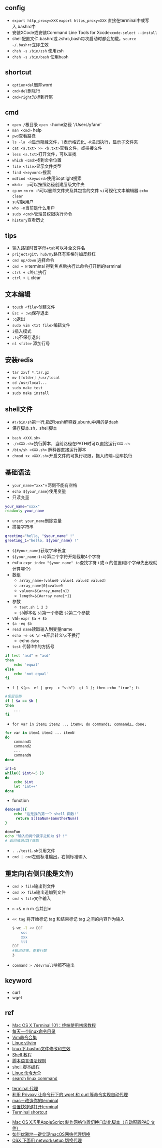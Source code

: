 
## config
+ `export http_proxy=XXX` `export https_proxy=XXX` 直接在terminal中或写入.bashrc中
+ 安装XCode或安装Command Line Tools for Xcode`xcode-select --install`
+ shell配置文件.bashrc或.zshrc,bash每次启动时都会加载，`source ~/.bashrc`立即生效
+ `chsh -s /bin/zsh` 使用zsh
+ `chsh -s /bin/bash` 使用bash

## shortcut
+ `option+del`删除word
+ `cmd+del`删除行
+ `cmd+right`光标到行尾

## cmd

+ `open /`根目录  `open ~`home路径 '/Users/yfann'
+ `man <cmd>` help
+ `pwd`查看路径
+ `ls -la -R`显示隐藏文件，`l`表示格式化, `-R`递归执行，显示子文件夹
+ `cat <a.txt> >> <b.txt>`查看文件，或拼接文件
+ `less <a.txt>`打开文件，可以查找
+ `which <cmd>`找到命令位置
+ `file <file>`显示文件类型
+ `find <keyword>`搜索
+ `mdfind <keyword>`使用Soptlight搜索
+ `mkdir -p`可以按照路径创建层级文件夹
+ `cp` `mv` `rm` `rm -R`可以删除文件夹及其包含的文件 `vi`可视化文本编辑器 `echo` `clear`
+ `su`切换用户
+ `who -m`当前是什么用户
+ `sudo <cmd>`管理员权限执行命令
+ `history`查看历史

## tips

+ 输入路径时首字母+`tab`可以补全文件名
+ `priject/git\ hub/my`路径有空格时加反斜杠
+ `cmd up/down` 选择命令
+ `cmd + N` terminal 得到焦点后执行此命令打开新的terminal
+ `ctrl + c`终止执行
+ `ctrl + L` clear

## 文本编辑
+ `touch <file>`创建文件
+ `Esc + :wq`保存退出
+ `:q`退出
+ `sudo vim <txt file>`编辑文件
+ `i`插入模式
+ `:!q`不保存退出
+ `nl <file>` 添加行号

## 安装redis
+ `tar zxvf *.tar.gz`
+ `mv [folder] /usr/local`
+ `cd /usr/local...`
+ `sudo make test`
+ `sudo make install`

## shell文件
+ `#!/bin/sh`第一行,指定bash解释器,ubuntu中用的是dash
+ 保存脚本.sh，shell脚本
<!-- 执行脚本 -->
+ `bash <XXX.sh>` 
+ `./<XXX.sh>`执行脚本，当前路径在PATH时可以直接运行`XXX.sh`
+ `/bin/sh <XXX.sh>` 解释器直接运行脚本
+ `chmod +x <XXX.sh>`开启文件的可执行权限，拖入终端+回车执行

## 基础语法

+ `your_name="xxx"`=两侧不能有空格
+ `echo ${your_name}`使用变量
+ 只读变量
```sh
your_name="xxxx"
readonly your_name
```
+ `unset your_name`删除变量
+ 拼接字符串
```sh
greeting="hello, "$your_name" !"
greeting_1="hello, ${your_name} !"
```
+ `${#your_name}`获取字串长度
+ `${your_name:1:4}`第二个字符开始截取4个字符
+ echo `expr index "$your_name" io`查找字符 i 或 o 的位置(哪个字母先出现就计算哪个)
+ 数组
    - `array_name=(value0 value1 value2 value3)`
    + `array_name[0]=value0`
    + `valuen=${array_name[n]}`
    + `length=${#array_name[*]}`
+ 参数
    - `test.sh 1 2 3`
    - `$0`脚本名 `$1`第一个参数 `$2`第二个参数
+ val=`expr $a + $b`
+ `$a -eq $b`
+ `read name`读取输入到变量name
+ `echo -e ok \n` -e开启转义`\c`不换行
    - echo `date`
+ `test` 代替if中的方括号
```sh
if test "asd" = "asd"
then
    echo 'equal'
else
    echo 'not equal'
fi
```
<!-- 控制语句 -->
+ `f [ $(ps -ef | grep -c "ssh") -gt 1 ]; then echo "true"; fi`
```sh
#保留空格
if [ $a == $b ]
then
    ...
fi
```
+ `for var in item1 item2 ... itemN; do command1; command2… done;`
```sh
for var in item1 item2 ... itemN
do
    command1
    command2
    ...
    commandN
done

int=1
while(( $int<=5 ))
do
    echo $int
    let "int++"
done
```
+ function 
```sh
demoFun(){
    echo "这是我的第一个 shell 函数!"
     return $(($aNum+$anotherNum))
}

demoFun
echo "输入的两个数字之和为 $? !"
# 返回值通过$?获取

```

+ `. ./test1.sh`引用文件
+ `cmd | cmd`左侧标准输出，右侧标准输入

## 重定向(右侧只能是文件)

- `cmd > file`输出到文件
- `cmd >> file`输出追加到文件
- `cmd < file`文件输入
+ `n >& m` n m 合并到m
- `<< tag` 	将开始标记 tag 和结束标记 tag 之间的内容作为输入
    ```sh
    $ wc -l << EOF
        sss
        xxx
        ttt
    EOF
    #输出结果，查看行数
    3
    ```
- `command > /dev/null`啥都不输出


## keyword
+ curl
+ wget

## ref
<!-- shell bash  -->
+ [Mac OS X Terminal 101：终端使用初级教程](https://www.renfei.org/blog/mac-os-x-terminal-101.html)
+ [每天一个linux命令目录](https://www.cnblogs.com/peida/archive/2012/12/05/2803591.html)
+ [Vim命令合集](https://www.jianshu.com/p/117253829581)
+ [Linux vi/vim](http://www.runoob.com/linux/linux-vim.html)
+ [linux下.bashrc文件修改和生效](https://blog.csdn.net/eleanoryss/article/details/70207767)
+ [Shell 教程](http://www.runoob.com/linux/linux-shell.html)
+ [脚本语言语法规则](https://blog.csdn.net/oqqhutu12345678/article/details/71319006)
+ [shell 脚本编程](https://wiki.jikexueyuan.com/project/shell-learning/sed-search-and-replace.html)
+ [Linux 命令大全](http://www.runoob.com/linux/linux-command-manual.html)
+ [search linux command](http://man.linuxde.net/)
<!-- terminal 配置 -->
+ [terminal 代理](https://blog.csdn.net/u011537073/article/details/71125571)
+ [利用 Privoxy 让命令行下的 wget 和 curl 等命令实现自动代理](https://fengqi.me/unix/328.html)
+ [mac－改造你的terminal](https://www.jianshu.com/p/bb1c97269b11)
+ [设置快捷键打开terminal](https://jingyan.baidu.com/article/20b68a88832140796cec623d.html)
+ [Terminal shortcut](https://support.apple.com/zh-cn/guide/terminal/trmlshtcts/mac)
<!-- 实例 -->
+ [Mac OS X巧用AppleScript 制作网络位置切换自动化脚本（自动配置PAC 文件）](https://devework.com/automatic-proxy-configuration-pac-applescript.html)
+ [如何优雅地一键实现macOS网络代理切换](https://zhuanlan.zhihu.com/p/23910924)
+ [OSX 下面用 networksetup 切换代理](https://www.v2ex.com/t/158198)